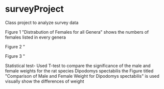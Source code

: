 # surveyProject

Class project to analyze survey data 

Figure 1 "Distrabution of Females for all Genera" shows the numbers of females listed in every genera 

Figure 2 " 

Figure 3 "

Statistical test- Used T-test to compare the significance of the male and female weights for the rat species Dipodomys spectabilis
the Figure titled "Comparison of Male and Female Weight for Dipodomys spectabilis" is used visually show the differences of weight






